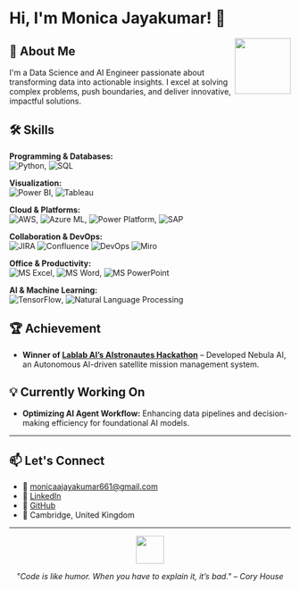 # Hi, I'm Monica Jayakumar! 👋  

<img align="right" src="https://media3.giphy.com/media/v1.Y2lkPTc5MGI3NjExNWNwNDEyNWF3Z2NpbHcydmVneTJxaHFwajB2eTVjbzlnbm5jcmRqbiZlcD12MV9pbnRlcm5hbF9naWZfYnlfaWQmY3Q9Zw/HzPtbOKyBoBFsK4hyc/giphy.gif" width="100" />

## 🚀 About Me  
I'm a Data Science  and AI Engineer passionate about transforming data into actionable insights. I excel at solving complex problems, push boundaries, and deliver innovative, impactful solutions.

## 🛠️ Skills  

**Programming & Databases:**  
![Python](https://img.shields.io/badge/-Python-3776AB?style=flat-square&logo=python&logoColor=white), ![SQL](https://img.shields.io/badge/-SQL-4479A1?style=flat-square&logo=postgresql&logoColor=white)

**Visualization:**  
![Power BI](https://img.shields.io/badge/-Power%20BI-F2C811?style=flat-square&logo=powerbi&logoColor=white), ![Tableau](https://img.shields.io/badge/-Tableau-E97627?style=flat-square&logo=tableau&logoColor=white)

**Cloud & Platforms:**  
![AWS](https://img.shields.io/badge/-AWS-232F3E?style=flat-square&logo=amazonaws&logoColor=white), ![Azure ML](https://img.shields.io/badge/-Azure%20ML-0078D4?style=flat-square&logo=microsoftazure&logoColor=white), ![Power Platform](https://img.shields.io/badge/-Power%20Platform-0052CC?style=flat-square&logo=microsoft-power-platform&logoColor=white), ![SAP](https://img.shields.io/badge/-SAP-0FAAFF?style=flat-square&logo=sap&logoColor=white)

**Collaboration & DevOps:**  
![JIRA](https://img.shields.io/badge/-JIRA-0052CC?style=flat-square&logo=jira&logoColor=white)
![Confluence](https://img.shields.io/badge/-Confluence-172B4D?style=flat-square&logo=confluence&logoColor=white)
![DevOps](https://img.shields.io/badge/-DevOps-8FCB9B?style=flat-square&logo=jenkins&logoColor=white)
![Miro](https://img.shields.io/badge/-Miro-000000?style=flat-square&logo=miro&logoColor=white)

**Office & Productivity:**  
![MS Excel](https://img.shields.io/badge/-Excel-217346?style=flat-square&logo=microsoftexcel&logoColor=white), ![MS Word](https://img.shields.io/badge/-Word-2B579A?style=flat-square&logo=microsoftword&logoColor=white), ![MS PowerPoint](https://img.shields.io/badge/-PowerPoint-B7472A?style=flat-square&logo=microsoftpowerpoint&logoColor=white)

**AI & Machine Learning:**  
![TensorFlow](https://img.shields.io/badge/-TensorFlow-FF6F00?style=flat-square&logo=tensorflow&logoColor=white), ![Natural Language Processing](https://img.shields.io/badge/-NLP-4B8BBE?style=flat-square&logo=python&logoColor=white)
 
## 🏆 Achievement  

- **Winner of [Lablab AI’s AIstronautes Hackathon](https://nebulaspace.netlify.app/)** – Developed Nebula AI, an Autonomous AI-driven satellite mission management system.

## 💡 Currently Working On  

- **Optimizing AI Agent Workflow:** Enhancing data pipelines and decision-making efficiency for foundational AI models.

---

## 📫 Let's Connect  

- 📧 [monicaajayakumar661@gmail.com](mailto:monicaajayakumar661@gmail.com)  
- 💼 [LinkedIn](https://www.linkedin.com/in/monicajayakumar/)  
- 🐙 [GitHub](https://github.com/Monica2403)  
- 📍 Cambridge, United Kingdom  

---

<div align="center">
  <img src="https://media.giphy.com/media/VbnUQpnihPSIgIXuZv/giphy.gif" width="50" />
  <p><i>"Code is like humor. When you have to explain it, it’s bad." – Cory House</i></p>
</div>
